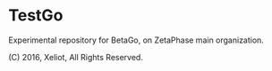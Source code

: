 # TestGo
Experimental repository for BetaGo, on ZetaPhase main organization.


(C) 2016, Xeliot, All Rights Reserved.

